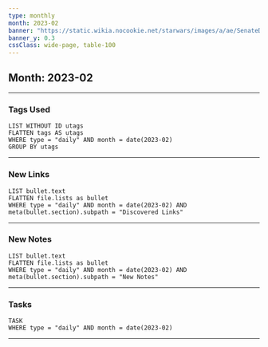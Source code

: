 ```yaml
---
type: monthly
month: 2023-02
banner: "https://static.wikia.nocookie.net/starwars/images/a/ae/SenateDistrict-POP.png/revision/latest?cb=20130519183729"
banner_y: 0.3
cssClass: wide-page, table-100
---
```


## Month: **2023-02**

---
### Tags Used
```dataview
LIST WITHOUT ID utags
FLATTEN tags AS utags
WHERE type = "daily" AND month = date(2023-02) 
GROUP BY utags
```

---
### New Links
```dataview
LIST bullet.text
FLATTEN file.lists as bullet
WHERE type = "daily" AND month = date(2023-02) AND meta(bullet.section).subpath = "Discovered Links"
```

---
### New Notes
```dataview
LIST bullet.text
FLATTEN file.lists as bullet
WHERE type = "daily" AND month = date(2023-02) AND meta(bullet.section).subpath = "New Notes"
```

---
### Tasks
```dataview
TASK
WHERE type = "daily" AND month = date(2023-02)
```

---